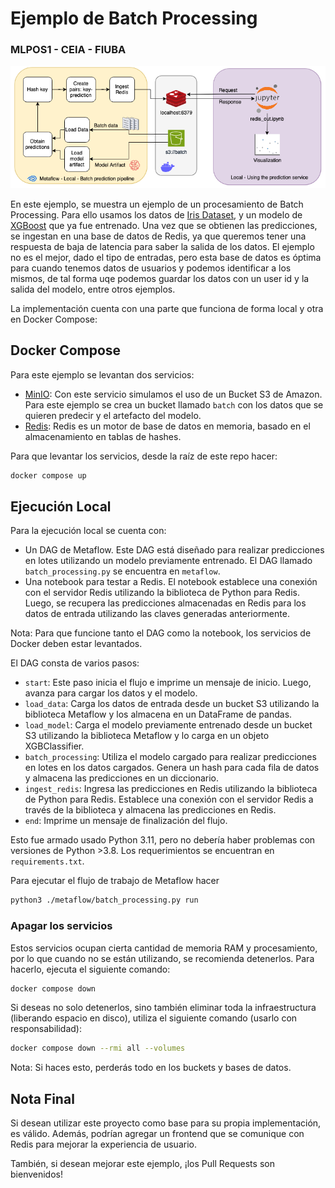 # Ejemplo de Batch Processing
### MLPOS1 - CEIA - FIUBA

![Diagrama de servicios](redis_batch.png)

En este ejemplo, se muestra un ejemplo de un procesamiento de Batch Processing. Para ello usamos los datos de [Iris 
Dataset](https://scikit-learn.org/stable/auto_examples/datasets/plot_iris_dataset.html), y un modelo de 
[XGBoost](https://xgboost.readthedocs.io/en/stable/) que ya fue entrenado. Una vez que se obtienen las predicciones, 
se ingestan en una base de datos de Redis, ya que queremos tener una respuesta de baja de latencia para saber la salida
de los datos. El ejemplo no es el mejor, dado el tipo de entradas, pero esta base de datos es óptima para cuando 
tenemos datos de usuarios y podemos identificar a los mismos, de tal forma uqe podemos guardar los datos con un user id
y la salida del modelo, entre otros ejemplos.

La implementación cuenta con una parte que funciona de forma local y otra en Docker Compose:

## Docker Compose

Para este ejemplo se levantan dos servicios:

- [MinIO](https://min.io/): Con este servicio simulamos el uso de un Bucket S3 de Amazon. Para este ejemplo se crea un
bucket llamado `batch` con los datos que se quieren predecir y el artefacto del modelo. 
- [Redis](https://redis.io/): Redis es un motor de base de datos en memoria, basado en el almacenamiento en tablas de 
hashes.

Para que levantar los servicios, desde la raíz de este repo hacer:

```bash
docker compose up
```

## Ejecución Local

Para la ejecución local se cuenta con:

- Un DAG de Metaflow. Este DAG está diseñado para realizar predicciones en lotes utilizando un modelo previamente 
entrenado. El DAG llamado `batch_processing.py` se encuentra en `metaflow`.
- Una notebook para testar a Redis. El notebook establece una conexión con el servidor Redis utilizando la biblioteca 
de Python para Redis. Luego, se recupera las predicciones almacenadas en Redis para los datos de entrada utilizando 
las claves generadas anteriormente.

Nota: Para que funcione tanto el DAG como la notebook, los servicios de Docker deben estar levantados.

El DAG consta de varios pasos:

- `start`: Este paso inicia el flujo e imprime un mensaje de inicio. Luego, avanza para cargar los datos y el modelo.
- `load_data`: Carga los datos de entrada desde un bucket S3 utilizando la biblioteca Metaflow y los almacena en un 
DataFrame de pandas.
- `load_model`: Carga el modelo previamente entrenado desde un bucket S3 utilizando la biblioteca Metaflow y lo carga 
en un objeto XGBClassifier.
- `batch_processing`: Utiliza el modelo cargado para realizar predicciones en lotes en los datos cargados. Genera un 
hash para cada fila de datos y almacena las predicciones en un diccionario.
- `ingest_redis`: Ingresa las predicciones en Redis utilizando la biblioteca de Python para Redis. Establece una 
conexión con el servidor Redis a través de la biblioteca y almacena las predicciones en Redis.
- `end`: Imprime un mensaje de finalización del flujo.

Esto fue armado usado Python 3.11, pero no debería haber problemas con versiones de Python >3.8. Los requerimientos
se encuentran en `requirements.txt`. 

Para ejecutar el flujo de trabajo de Metaflow hacer

```bash
python3 ./metaflow/batch_processing.py run
```

### Apagar los servicios

Estos servicios ocupan cierta cantidad de memoria RAM y procesamiento, por lo que cuando no se están utilizando, se 
recomienda detenerlos. Para hacerlo, ejecuta el siguiente comando:

```bash
docker compose down
```

Si deseas no solo detenerlos, sino también eliminar toda la infraestructura (liberando espacio en disco), 
utiliza el siguiente comando (usarlo con responsabilidad):

```bash
docker compose down --rmi all --volumes
```

Nota: Si haces esto, perderás todo en los buckets y bases de datos.

## Nota Final

Si desean utilizar este proyecto como base para su propia implementación, es válido. 
Además, podrían agregar un frontend que se comunique con Redis para mejorar la experiencia 
de usuario.

También, si desean mejorar este ejemplo, ¡los Pull Requests son bienvenidos!
